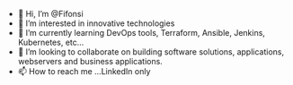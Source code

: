- 👋 Hi, I’m @Fifonsi
- 👀 I’m interested in innovative technologies
- 🌱 I’m currently learning DevOps tools, Terraform, Ansible, Jenkins, Kubernetes, etc...
- 💞️ I’m looking to collaborate on building software solutions, applications, webservers and business applications.
- 📫 How to reach me ...LinkedIn only

<!---
Fifonsi2023/Fifonsi2023 is a ✨ special ✨ repository because its `README.md` (this file) appears on your GitHub profile.
You can click the Preview link to take a look at your changes.
--->
